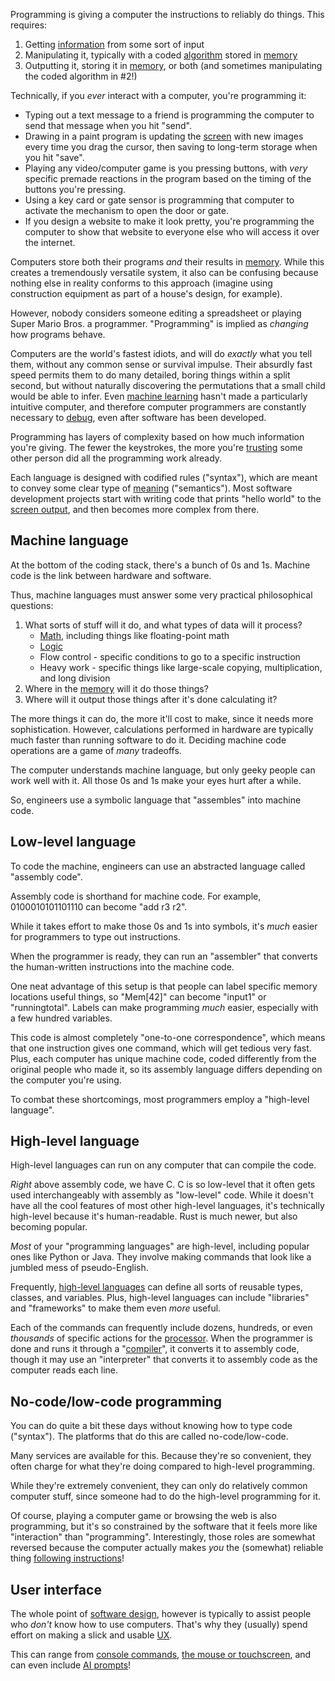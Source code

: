 
Programming is giving a computer the instructions to reliably do things. This requires:

1. Getting [information](data.md) from some sort of input
2. Manipulating it, typically with a coded [algorithm](programming-algorithms.md) stored in [memory](computers-memory.md)
3. Outputting it, storing it in [memory](computers-memory.md), or both (and sometimes manipulating the coded algorithm in #2!)

Technically, if you *ever* interact with a computer, you're programming it:

- Typing out a text message to a friend is programming the computer to send that message when you hit "send".
- Drawing in a paint program is updating the [screen](computers-screen.md) with new images every time you drag the cursor, then saving to long-term storage when you hit "save".
- Playing any video/computer game is you pressing buttons, with *very* specific premade reactions in the program based on the timing of the buttons you're pressing.
- Using a key card or gate sensor is programming that computer to activate the mechanism to open the door or gate.
- If you design a website to make it look pretty, you're programming the computer to show that website to everyone else who will access it over the internet.

Computers store both their programs *and* their results in [memory](computers-memory.md). While this creates a tremendously versatile system, it also can be confusing because nothing else in reality conforms to this approach (imagine using construction equipment as part of a house's design, for example).

However, nobody considers someone editing a spreadsheet or playing Super Mario Bros. a programmer. "Programming" is implied as *changing* how programs behave.

Computers are the world's fastest idiots, and will do *exactly* what you tell them, without any common sense or survival impulse. Their absurdly fast speed permits them to do many detailed, boring things within a split second, but without naturally discovering the permutations that a small child would be able to infer. Even [machine learning](computers-ai.md) hasn't made a particularly intuitive computer, and therefore computer programmers are constantly necessary to [debug](computers-software-redesign.md), even after software has been developed.

Programming has layers of complexity based on how much information you're giving. The fewer the keystrokes, the more you're [trusting](trust.md) some other person did all the programming work already.

Each language is designed with codified rules ("syntax"), which are meant to convey some clear type of [meaning](meaning.md) ("semantics"). Most software development projects start with writing code that prints "hello world" to the [screen output](computers-screen.md), and then becomes more complex from there.

## Machine language

At the bottom of the coding stack, there's a bunch of 0s and 1s. Machine code is the link between hardware and software.

Thus, machine languages must answer some very practical philosophical questions:

1. What sorts of stuff will it do, and what types of data will it process?
   - [Math](math.md), including things like floating-point math
   - [Logic](logic.md)
   - Flow control - specific conditions to go to a specific instruction
   - Heavy work - specific things like large-scale copying, multiplication, and long division
2. Where in the [memory](computers-memory.md) will it do those things?
3. Where will it output those things after it's done calculating it?

The more things it can do, the more it'll cost to make, since it needs more sophistication. However, calculations performed in hardware are typically much faster than running software to do it. Deciding machine code operations are a game of *many* tradeoffs.

The computer understands machine language, but only geeky people can work well with it. All those 0s and 1s make your eyes hurt after a while.

So, engineers use a symbolic language that "assembles" into machine code.

## Low-level language

To code the machine, engineers can use an abstracted language called "assembly code".

Assembly code is shorthand for machine code. For example, 0100010101101110 can become "add r3 r2".

While it takes effort to make those 0s and 1s into symbols, it's *much* easier for programmers to type out instructions.

When the programmer is ready, they can run an "assembler" that converts the human-written instructions into the machine code.

One neat advantage of this setup is that people can label specific memory locations useful things, so "Mem[42]" can become "input1" or "runningtotal". Labels can make programming *much* easier, especially with a few hundred variables.

This code is almost completely "one-to-one correspondence", which means that one instruction gives one command, which will get tedious very fast. Plus, each computer has unique machine code, coded differently from the original people who made it, so its assembly language differs depending on the computer you're using.

To combat these shortcomings, most programmers employ a "high-level language".

## High-level language

High-level languages can run on any computer that can compile the code.

*Right* above assembly code, we have C. C is so low-level that it often gets used interchangeably with assembly as "low-level" code. While it doesn't have all the cool features of most other high-level languages, it's technically high-level because it's human-readable. Rust is much newer, but also becoming popular.

*Most* of your "programming languages" are high-level, including popular ones like Python or Java. They involve making commands that look like a jumbled mess of pseudo-English.

Frequently, [high-level languages](programming-basics.md) can define all sorts of reusable types, classes, and variables. Plus, high-level languages can include "libraries" and "frameworks" to make them even *more* useful.

Each of the commands can frequently include dozens, hundreds, or even *thousands* of specific actions for the [processor](computers-cpu.md). When the programmer is done and runs it through a "[compiler](computers-compilers.md)", it converts it to assembly code, though it may use an "interpreter" that converts it to assembly code as the computer reads each line.

## No-code/low-code programming

You can do quite a bit these days without knowing how to type code ("syntax"). The platforms that do this are called no-code/low-code.

Many services are available for this. Because they're so convenient, they often charge for what they're doing compared to high-level programming.

While they're extremely convenient, they can only do relatively common computer stuff, since someone had to do the high-level programming for it.

Of course, playing a computer game or browsing the web is also programming, but it's so constrained by the software that it feels more like "interaction" than "programming". Interestingly, those roles are somewhat reversed because the computer actually makes *you* the (somewhat) reliable thing [following instructions](power.md)!

## User interface

The whole point of [software design](software-design.md), however is typically to assist people who *don't* know how to use computers. That's why they (usually) spend effort on making a slick and usable [UX](ux-ui.md).

This can range from [console commands](computers-cli.md), [the mouse or touchscreen](computers-mouse.md), and can even include [AI prompts](computers-ai.md)!
